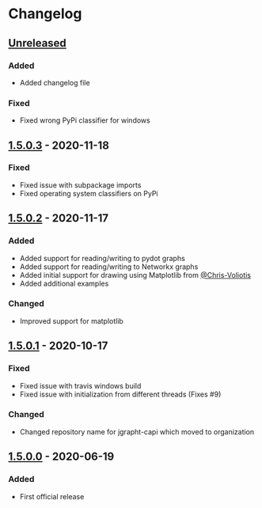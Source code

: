 # Changelog

## [Unreleased]
### Added
- Added changelog file

### Fixed
- Fixed wrong PyPi classifier for windows

## [1.5.0.3] - 2020-11-18
### Fixed
- Fixed issue with subpackage imports
- Fixed operating system classifiers on PyPi

## [1.5.0.2] - 2020-11-17
### Added
- Added support for reading/writing to pydot graphs
- Added support for reading/writing to Networkx graphs
- Added initial support for drawing using Matplotlib 
  from [@Chris-Voliotis](https://github.com/Chris-Voliotis)
- Added additional examples

### Changed
- Improved support for matplotlib

## [1.5.0.1] - 2020-10-17
### Fixed
- Fixed issue with travis windows build
- Fixed issue with initialization from different threads (Fixes #9)
### Changed
- Changed repository name for jgrapht-capi which moved to organization

## [1.5.0.0] - 2020-06-19
### Added
- First official release

[Unreleased]: https://github.com/d-michail/python-jgrapht/compare/jgrapht-1.5.0.3...HEAD
[1.5.0.3]: https://github.com/d-michail/python-jgrapht/compare/jgrapht-1.5.0.2...jgrapht-1.5.0.3
[1.5.0.2]: https://github.com/d-michail/python-jgrapht/compare/jgrapht-1.5.0.1...jgrapht-1.5.0.2
[1.5.0.1]: https://github.com/d-michail/python-jgrapht/compare/jgrapht-1.5.0.0...jgrapht-1.5.0.1
[1.5.0.0]: https://github.com/d-michail/python-jgrapht/releases/tag/jgrapht-1.5.0.0


